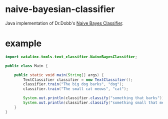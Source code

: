 # naive-bayesian-classifier

Java implementation of Dr.Dobb's [Naive Bayes Classifier](http://www.drdobbs.com/architecture-and-design/naive-bayesian-text-classification/184406064).

# example

```java
import catalinc.tools.text_classifier.NaiveBayesClassifier;

public class Main {

    public static void main(String[] args) {
        TextClassifier classifier = new TextClassifier();
        classifier.train("The big dog barks", "dog");
        classifier.train("The small cat meows", "cat");

        System.out.println(classifier.classify("something that barks"));        // -> dog
        System.out.println(classifier.classify("something small that meows"));  // -> cat
    }
}
```